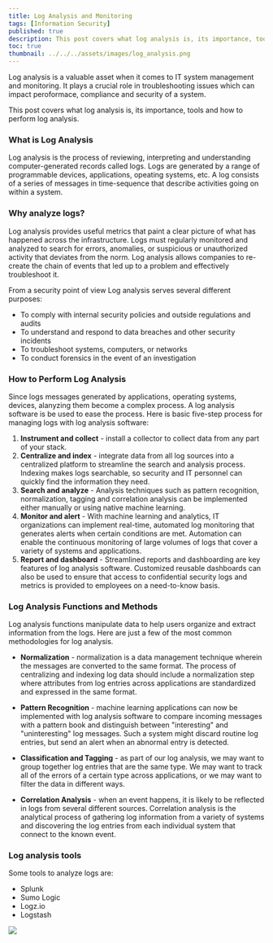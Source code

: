 ```yaml
---
title: Log Analysis and Monitoring
tags: [Information Security]
published: true
description: This post covers what log analysis is, its importance, tools and how to perform log analysis.
toc: true
thumbnail: ../../../assets/images/log_analysis.png
---
```




Log analysis is a valuable asset when it comes to IT system management and monitoring. It plays a crucial role in troubleshooting issues which can impact peroformace, compliance and security of a system.

This post covers what log analysis is, its importance, tools and how to perform log analysis.

<div class="tenor-gif-embed" data-postid="5344094" data-share-method="host" data-width="100%" data-aspect-ratio="1.7913669064748199"><a href="https://tenor.com/view/gravity-falls-dipper-start-player-gif-5344094"></a></div><script type="text/javascript" async src="https://tenor.com/embed.js"></script>



### What is Log Analysis
Log analysis is the process of reviewing, interpreting and understanding computer-generated records called logs. Logs are generated by a range of programmable devices, applications, opeating systems, etc. A log consists of a series of messages in time-sequence that describe activities going on within a system. 


### Why analyze logs?
Log analysis provides useful metrics that paint a clear picture of what has happened across the infrastructure. Logs must regularly monitored and analyzed to search for errors, anomalies, or suspicious or unauthorized activity that deviates from the norm. Log analysis allows companies to re-create the chain of events that led up to a problem and effectively troubleshoot it.

From a security point of view Log analysis serves several different purposes:
- To comply with internal security policies and outside regulations and audits
- To understand and respond to data breaches and other security incidents
- To troubleshoot systems, computers, or networks
- To conduct forensics in the event of an investigation

### How to Perform Log Analysis
Since logs messages generated by applications, operating systems, devices, alanyzing them become a complex process. A log analysis software is be used to ease the process. Here is basic five-step process for managing logs with log analysis software: 

1. **Instrument and collect** - install a collector to collect data from any part of your stack.
2. **Centralize and index** - integrate data from all log sources into a centralized platform to streamline the search and analysis process. Indexing makes logs searchable, so security and IT personnel can quickly find the information they need.
3. **Search and analyze** - Analysis techniques such as pattern recognition, normalization, tagging and correlation analysis can be implemented either manually or using native machine learning.
4. **Monitor and alert** - With machine learning and analytics, IT organizations can implement real-time, automated log monitoring that generates alerts when certain conditions are met. Automation can enable the continuous monitoring of large volumes of logs that cover a variety of systems and applications.
5. **Report and dashboard** - Streamlined reports and dashboarding are key features of log analysis software. Customized reusable dashboards can also be used to ensure that access to confidential security logs and metrics is provided to employees on a need-to-know basis.


### Log Analysis Functions and Methods
Log analysis functions manipulate data to help users organize and extract information from the logs. Here are just a few of the most common methodologies for log analysis. 

- **Normalization** - normalization is a data management technique wherein the messages are converted to the same format. The process of centralizing and indexing log data should include a normalization step where attributes from log entries across applications are standardized and expressed in the same format.

- **Pattern Recognition** - machine learning applications can now be implemented with log analysis software to compare incoming messages with a pattern book and distinguish between "interesting" and "uninteresting" log messages. Such a system might discard routine log entries, but send an alert when an abnormal entry is detected.

- **Classification and Tagging** - as part of our log analysis, we may want to group together log entries that are the same type. We may want to track all of the errors of a certain type across applications, or we may want to filter the data in different ways.

- **Correlation Analysis** - when an event happens, it is likely to be reflected in logs from several different sources. Correlation analysis is the analytical process of gathering log information from a variety of systems and discovering the log entries from each individual system that connect to the known event.

### Log analysis tools
Some tools to analyze logs are:
- Splunk
- Sumo Logic
- Logz.io
- Logstash

<img src = "../../../assets/images/tools.png">